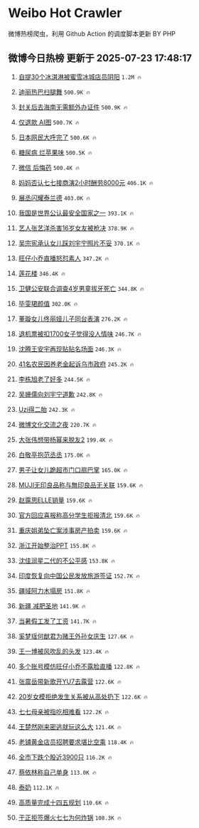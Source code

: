 # Weibo Hot Crawler 



微博热榜爬虫，利用 Github Action 的调度脚本更新 BY PHP 


## 微博今日热榜 更新于 2025-07-23 17:48:17 
1. [自提30个冰淇淋被蜜雪冰城店员阴阳](https://s.weibo.com/weibo?q=%23%E8%87%AA%E6%8F%9030%E4%B8%AA%E5%86%B0%E6%B7%87%E6%B7%8B%E8%A2%AB%E8%9C%9C%E9%9B%AA%E5%86%B0%E5%9F%8E%E5%BA%97%E5%91%98%E9%98%B4%E9%98%B3%23&t=31&band_rank=1&Refer=top) `1.2M 🔥` 

1. [迪丽热巴扫腿舞](https://s.weibo.com/weibo?q=%23%E8%BF%AA%E4%B8%BD%E7%83%AD%E5%B7%B4%E6%89%AB%E8%85%BF%E8%88%9E%23&t=31&band_rank=2&Refer=top) `500.9K 🔥` 

1. [封关后去海南无需额外办证件](https://s.weibo.com/weibo?q=%23%E5%B0%81%E5%85%B3%E5%90%8E%E5%8E%BB%E6%B5%B7%E5%8D%97%E6%97%A0%E9%9C%80%E9%A2%9D%E5%A4%96%E5%8A%9E%E8%AF%81%E4%BB%B6%23&t=31&band_rank=3&Refer=top) `500.9K 🔥` 

1. [仅退款 AI图](https://s.weibo.com/weibo?q=%E4%BB%85%E9%80%80%E6%AC%BE%20AI%E5%9B%BE&t=31&band_rank=4&Refer=top) `500.7K 🔥` 

1. [日本网民大呼完了](https://s.weibo.com/weibo?q=%23%E6%97%A5%E6%9C%AC%E7%BD%91%E6%B0%91%E5%A4%A7%E5%91%BC%E5%AE%8C%E4%BA%86%23&t=31&band_rank=5&Refer=top) `500.6K 🔥` 

1. [糖尿病 烂苹果味](https://s.weibo.com/weibo?q=%E7%B3%96%E5%B0%BF%E7%97%85%20%E7%83%82%E8%8B%B9%E6%9E%9C%E5%91%B3&t=31&band_rank=6&Refer=top) `500.5K 🔥` 

1. [微信 后悔药](https://s.weibo.com/weibo?q=%E5%BE%AE%E4%BF%A1%20%E5%90%8E%E6%82%94%E8%8D%AF&t=31&band_rank=7&Refer=top) `500.4K 🔥` 

1. [妈妈否认七七接商演2小时酬劳8000元](https://s.weibo.com/weibo?q=%23%E5%A6%88%E5%A6%88%E5%90%A6%E8%AE%A4%E4%B8%83%E4%B8%83%E6%8E%A5%E5%95%86%E6%BC%942%E5%B0%8F%E6%97%B6%E9%85%AC%E5%8A%B38000%E5%85%83%23&t=31&band_rank=8&Refer=top) `406.1K 🔥` 

1. [展丞闪耀泰兰德](https://s.weibo.com/weibo?q=%23%E5%B1%95%E4%B8%9E%E9%97%AA%E8%80%80%E6%B3%B0%E5%85%B0%E5%BE%B7%23&t=31&band_rank=9&Refer=top) `403.0K 🔥` 

1. [我国是世界公认最安全国家之一](https://s.weibo.com/weibo?q=%23%E6%88%91%E5%9B%BD%E6%98%AF%E4%B8%96%E7%95%8C%E5%85%AC%E8%AE%A4%E6%9C%80%E5%AE%89%E5%85%A8%E5%9B%BD%E5%AE%B6%E4%B9%8B%E4%B8%80%23&t=31&band_rank=10&Refer=top) `393.1K 🔥` 

1. [艺人张艺洋杀害16岁女友被枪决](https://s.weibo.com/weibo?q=%E8%89%BA%E4%BA%BA%E5%BC%A0%E8%89%BA%E6%B4%8B%E6%9D%80%E5%AE%B316%E5%B2%81%E5%A5%B3%E5%8F%8B%E8%A2%AB%E6%9E%AA%E5%86%B3&t=31&band_rank=11&Refer=top) `378.9K 🔥` 

1. [吴宗宪承认女儿踩刘宇宁照片不妥](https://s.weibo.com/weibo?q=%23%E5%90%B4%E5%AE%97%E5%AE%AA%E6%89%BF%E8%AE%A4%E5%A5%B3%E5%84%BF%E8%B8%A9%E5%88%98%E5%AE%87%E5%AE%81%E7%85%A7%E7%89%87%E4%B8%8D%E5%A6%A5%23&t=31&band_rank=12&Refer=top) `370.1K 🔥` 

1. [旺仔小乔直播怒怼素人](https://s.weibo.com/weibo?q=%23%E6%97%BA%E4%BB%94%E5%B0%8F%E4%B9%94%E7%9B%B4%E6%92%AD%E6%80%92%E6%80%BC%E7%B4%A0%E4%BA%BA%23&t=31&band_rank=13&Refer=top) `347.2K 🔥` 

1. [莲花楼](https://s.weibo.com/weibo?q=%E8%8E%B2%E8%8A%B1%E6%A5%BC&t=31&band_rank=14&Refer=top) `346.4K 🔥` 

1. [卫健公安联合调查4岁男童拔牙死亡](https://s.weibo.com/weibo?q=%23%E5%8D%AB%E5%81%A5%E5%85%AC%E5%AE%89%E8%81%94%E5%90%88%E8%B0%83%E6%9F%A54%E5%B2%81%E7%94%B7%E7%AB%A5%E6%8B%94%E7%89%99%E6%AD%BB%E4%BA%A1%23&t=31&band_rank=15&Refer=top) `344.8K 🔥` 

1. [毕雯珺颜值](https://s.weibo.com/weibo?q=%23%E6%AF%95%E9%9B%AF%E7%8F%BA%E9%A2%9C%E5%80%BC%23&t=31&band_rank=16&Refer=top) `302.0K 🔥` 

1. [董璇女儿佟丽娅儿子同台表演](https://s.weibo.com/weibo?q=%23%E8%91%A3%E7%92%87%E5%A5%B3%E5%84%BF%E4%BD%9F%E4%B8%BD%E5%A8%85%E5%84%BF%E5%AD%90%E5%90%8C%E5%8F%B0%E8%A1%A8%E6%BC%94%23&t=31&band_rank=17&Refer=top) `276.2K 🔥` 

1. [退机票被扣1700女子觉得没人情味](https://s.weibo.com/weibo?q=%23%E9%80%80%E6%9C%BA%E7%A5%A8%E8%A2%AB%E6%89%A31700%E5%A5%B3%E5%AD%90%E8%A7%89%E5%BE%97%E6%B2%A1%E4%BA%BA%E6%83%85%E5%91%B3%23&t=31&band_rank=18&Refer=top) `246.7K 🔥` 

1. [沈腾王安宇再现贴贴名场面](https://s.weibo.com/weibo?q=%23%E6%B2%88%E8%85%BE%E7%8E%8B%E5%AE%89%E5%AE%87%E5%86%8D%E7%8E%B0%E8%B4%B4%E8%B4%B4%E5%90%8D%E5%9C%BA%E9%9D%A2%23&t=31&band_rank=19&Refer=top) `246.3K 🔥` 

1. [41名农民因养老金起诉乌市政府](https://s.weibo.com/weibo?q=%2341%E5%90%8D%E5%86%9C%E6%B0%91%E5%9B%A0%E5%85%BB%E8%80%81%E9%87%91%E8%B5%B7%E8%AF%89%E4%B9%8C%E5%B8%82%E6%94%BF%E5%BA%9C%23&t=31&band_rank=20&Refer=top) `245.2K 🔥` 

1. [李栋旭老了好多](https://s.weibo.com/weibo?q=%23%E6%9D%8E%E6%A0%8B%E6%97%AD%E8%80%81%E4%BA%86%E5%A5%BD%E5%A4%9A%23&t=31&band_rank=21&Refer=top) `244.5K 🔥` 

1. [吴姗儒向刘宇宁道歉](https://s.weibo.com/weibo?q=%23%E5%90%B4%E5%A7%97%E5%84%92%E5%90%91%E5%88%98%E5%AE%87%E5%AE%81%E9%81%93%E6%AD%89%23&t=31&band_rank=22&Refer=top) `242.8K 🔥` 

1. [Uzi得二胎](https://s.weibo.com/weibo?q=%23Uzi%E5%BE%97%E4%BA%8C%E8%83%8E%23&t=31&band_rank=23&Refer=top) `242.3K 🔥` 

1. [微博文化交流之夜](https://s.weibo.com/weibo?q=%E5%BE%AE%E5%8D%9A%E6%96%87%E5%8C%96%E4%BA%A4%E6%B5%81%E4%B9%8B%E5%A4%9C&t=31&band_rank=24&Refer=top) `220.7K 🔥` 

1. [大张伟想带杨幂来脱友2](https://s.weibo.com/weibo?q=%E5%A4%A7%E5%BC%A0%E4%BC%9F%E6%83%B3%E5%B8%A6%E6%9D%A8%E5%B9%82%E6%9D%A5%E8%84%B1%E5%8F%8B2&t=31&band_rank=25&Refer=top) `199.4K 🔥` 

1. [白敬亭抱范丞丞](https://s.weibo.com/weibo?q=%23%E7%99%BD%E6%95%AC%E4%BA%AD%E6%8A%B1%E8%8C%83%E4%B8%9E%E4%B8%9E%23&t=31&band_rank=26&Refer=top) `175.0K 🔥` 

1. [男子让女儿跪超市门口扇巴掌](https://s.weibo.com/weibo?q=%E7%94%B7%E5%AD%90%E8%AE%A9%E5%A5%B3%E5%84%BF%E8%B7%AA%E8%B6%85%E5%B8%82%E9%97%A8%E5%8F%A3%E6%89%87%E5%B7%B4%E6%8E%8C&t=31&band_rank=27&Refer=top) `165.0K 🔥` 

1. [MUJI无印良品称与無印良品无关联](https://s.weibo.com/weibo?q=%23MUJI%E6%97%A0%E5%8D%B0%E8%89%AF%E5%93%81%E7%A7%B0%E4%B8%8E%E7%84%A1%E5%8D%B0%E8%89%AF%E5%93%81%E6%97%A0%E5%85%B3%E8%81%94%23&t=31&band_rank=28&Refer=top) `159.6K 🔥` 

1. [赵露思ELLE销量](https://s.weibo.com/weibo?q=%23%E8%B5%B5%E9%9C%B2%E6%80%9DELLE%E9%94%80%E9%87%8F%23&t=31&band_rank=29&Refer=top) `159.6K 🔥` 

1. [官方回应喜报称高分学生拒报清北](https://s.weibo.com/weibo?q=%23%E5%AE%98%E6%96%B9%E5%9B%9E%E5%BA%94%E5%96%9C%E6%8A%A5%E7%A7%B0%E9%AB%98%E5%88%86%E5%AD%A6%E7%94%9F%E6%8B%92%E6%8A%A5%E6%B8%85%E5%8C%97%23&t=31&band_rank=30&Refer=top) `159.6K 🔥` 

1. [重庆姐弟坠亡案涉事房产拍卖](https://s.weibo.com/weibo?q=%23%E9%87%8D%E5%BA%86%E5%A7%90%E5%BC%9F%E5%9D%A0%E4%BA%A1%E6%A1%88%E6%B6%89%E4%BA%8B%E6%88%BF%E4%BA%A7%E6%8B%8D%E5%8D%96%23&t=31&band_rank=31&Refer=top) `159.6K 🔥` 

1. [浙江开始整治PPT](https://s.weibo.com/weibo?q=%23%E6%B5%99%E6%B1%9F%E5%BC%80%E5%A7%8B%E6%95%B4%E6%B2%BBPPT%23&t=31&band_rank=32&Refer=top) `155.8K 🔥` 

1. [沈佳润星二代的不公平感](https://s.weibo.com/weibo?q=%E6%B2%88%E4%BD%B3%E6%B6%A6%E6%98%9F%E4%BA%8C%E4%BB%A3%E7%9A%84%E4%B8%8D%E5%85%AC%E5%B9%B3%E6%84%9F&t=31&band_rank=33&Refer=top) `153.8K 🔥` 

1. [印度恢复向中国公民发放旅游签证](https://s.weibo.com/weibo?q=%23%E5%8D%B0%E5%BA%A6%E6%81%A2%E5%A4%8D%E5%90%91%E4%B8%AD%E5%9B%BD%E5%85%AC%E6%B0%91%E5%8F%91%E6%94%BE%E6%97%85%E6%B8%B8%E7%AD%BE%E8%AF%81%23&t=31&band_rank=34&Refer=top) `152.7K 🔥` 

1. [疆域阿力木塌房](https://s.weibo.com/weibo?q=%23%E7%96%86%E5%9F%9F%E9%98%BF%E5%8A%9B%E6%9C%A8%E5%A1%8C%E6%88%BF%23&t=31&band_rank=35&Refer=top) `151.8K 🔥` 

1. [新疆 减肥圣地](https://s.weibo.com/weibo?q=%E6%96%B0%E7%96%86%20%E5%87%8F%E8%82%A5%E5%9C%A3%E5%9C%B0&t=31&band_rank=36&Refer=top) `141.9K 🔥` 

1. [当暑假工发了工资](https://s.weibo.com/weibo?q=%E5%BD%93%E6%9A%91%E5%81%87%E5%B7%A5%E5%8F%91%E4%BA%86%E5%B7%A5%E8%B5%84&t=31&band_rank=37&Refer=top) `141.7K 🔥` 

1. [奚梦瑶何猷君为赌王外孙女庆生](https://s.weibo.com/weibo?q=%23%E5%A5%9A%E6%A2%A6%E7%91%B6%E4%BD%95%E7%8C%B7%E5%90%9B%E4%B8%BA%E8%B5%8C%E7%8E%8B%E5%A4%96%E5%AD%99%E5%A5%B3%E5%BA%86%E7%94%9F%23&t=31&band_rank=38&Refer=top) `127.6K 🔥` 

1. [王一博被风吹乱的头发](https://s.weibo.com/weibo?q=%23%E7%8E%8B%E4%B8%80%E5%8D%9A%E8%A2%AB%E9%A3%8E%E5%90%B9%E4%B9%B1%E7%9A%84%E5%A4%B4%E5%8F%91%23&t=31&band_rank=39&Refer=top) `123.4K 🔥` 

1. [多个账号模仿旺仔小乔不露脸直播](https://s.weibo.com/weibo?q=%23%E5%A4%9A%E4%B8%AA%E8%B4%A6%E5%8F%B7%E6%A8%A1%E4%BB%BF%E6%97%BA%E4%BB%94%E5%B0%8F%E4%B9%94%E4%B8%8D%E9%9C%B2%E8%84%B8%E7%9B%B4%E6%92%AD%23&t=31&band_rank=40&Refer=top) `122.8K 🔥` 

1. [张震岳带新歌开YU7去露营](https://s.weibo.com/weibo?q=%E5%BC%A0%E9%9C%87%E5%B2%B3%E5%B8%A6%E6%96%B0%E6%AD%8C%E5%BC%80YU7%E5%8E%BB%E9%9C%B2%E8%90%A5&t=31&band_rank=41&Refer=top) `122.6K 🔥` 

1. [20岁女模拒绝发生关系被从高处扔下](https://s.weibo.com/weibo?q=%2320%E5%B2%81%E5%A5%B3%E6%A8%A1%E6%8B%92%E7%BB%9D%E5%8F%91%E7%94%9F%E5%85%B3%E7%B3%BB%E8%A2%AB%E4%BB%8E%E9%AB%98%E5%A4%84%E6%89%94%E4%B8%8B%23&t=31&band_rank=42&Refer=top) `122.6K 🔥` 

1. [七七母亲被指吃相难看](https://s.weibo.com/weibo?q=%23%E4%B8%83%E4%B8%83%E6%AF%8D%E4%BA%B2%E8%A2%AB%E6%8C%87%E5%90%83%E7%9B%B8%E9%9A%BE%E7%9C%8B%23&t=31&band_rank=43&Refer=top) `122.2K 🔥` 

1. [王楚然刚来密逃就玩这么大](https://s.weibo.com/weibo?q=%E7%8E%8B%E6%A5%9A%E7%84%B6%E5%88%9A%E6%9D%A5%E5%AF%86%E9%80%83%E5%B0%B1%E7%8E%A9%E8%BF%99%E4%B9%88%E5%A4%A7&t=31&band_rank=44&Refer=top) `121.4K 🔥` 

1. [老铺黄金店员招聘要求堪比空乘](https://s.weibo.com/weibo?q=%23%E8%80%81%E9%93%BA%E9%BB%84%E9%87%91%E5%BA%97%E5%91%98%E6%8B%9B%E8%81%98%E8%A6%81%E6%B1%82%E5%A0%AA%E6%AF%94%E7%A9%BA%E4%B9%98%23&t=31&band_rank=45&Refer=top) `118.4K 🔥` 

1. [全市下跌个股近3900只](https://s.weibo.com/weibo?q=%23%E5%85%A8%E5%B8%82%E4%B8%8B%E8%B7%8C%E4%B8%AA%E8%82%A1%E8%BF%913900%E5%8F%AA%23&t=31&band_rank=46&Refer=top) `116.2K 🔥` 

1. [蔡依林称自己单身](https://s.weibo.com/weibo?q=%23%E8%94%A1%E4%BE%9D%E6%9E%97%E7%A7%B0%E8%87%AA%E5%B7%B1%E5%8D%95%E8%BA%AB%23&t=31&band_rank=47&Refer=top) `113.0K 🔥` 

1. [泰奶](https://s.weibo.com/weibo?q=%E6%B3%B0%E5%A5%B6&t=31&band_rank=48&Refer=top) `112.1K 🔥` 

1. [高质量完成十四五规划](https://s.weibo.com/weibo?q=%23%E9%AB%98%E8%B4%A8%E9%87%8F%E5%AE%8C%E6%88%90%E5%8D%81%E5%9B%9B%E4%BA%94%E8%A7%84%E5%88%92%23&t=31&band_rank=49&Refer=top) `110.6K 🔥` 

1. [于正拒签爆火七七为何炸锅](https://s.weibo.com/weibo?q=%23%E4%BA%8E%E6%AD%A3%E6%8B%92%E7%AD%BE%E7%88%86%E7%81%AB%E4%B8%83%E4%B8%83%E4%B8%BA%E4%BD%95%E7%82%B8%E9%94%85%23&t=31&band_rank=50&Refer=top) `108.3K 🔥` 


